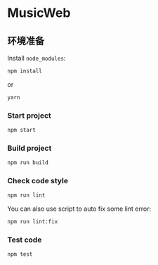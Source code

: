 # MusicWeb

 
## 环境准备

Install `node_modules`:

```bash
npm install
```

or

```bash
yarn
```



### Start project

```bash
npm start
```

### Build project

```bash
npm run build
```

### Check code style

```bash
npm run lint
```

You can also use script to auto fix some lint error:

```bash
npm run lint:fix
```

### Test code

```bash
npm test
```

 
